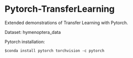 # Pytorch-TransferLearning
Extended demonstrations of Transfer Learning with Pytorch. 

Dataset: hymenoptera_data

Pytorch installation: 

`$conda install pytorch torchvision -c pytorch `
